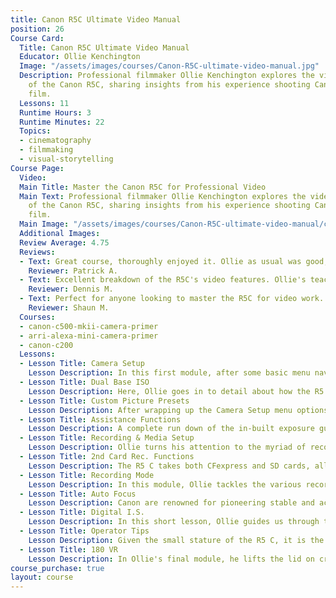 ```yaml
---
title: Canon R5C Ultimate Video Manual
position: 26
Course Card:
  Title: Canon R5C Ultimate Video Manual
  Educator: Ollie Kenchington
  Image: "/assets/images/courses/Canon-R5C-ultimate-video-manual.jpg"
  Description: Professional filmmaker Ollie Kenchington explores the video capabilities
    of the Canon R5C, sharing insights from his experience shooting Canon's launch
    film.
  Lessons: 11
  Runtime Hours: 3
  Runtime Minutes: 22
  Topics:
  - cinematography
  - filmmaking
  - visual-storytelling
Course Page:
  Video: 
  Main Title: Master the Canon R5C for Professional Video
  Main Text: Professional filmmaker Ollie Kenchington explores the video capabilities
    of the Canon R5C, sharing insights from his experience shooting Canon's launch
    film.
  Main Image: "/assets/images/courses/Canon-R5C-ultimate-video-manual/canon-r5c-ultimate-video-manual-main.jpg"
  Additional Images: 
  Review Average: 4.75
  Reviews: 
  - Text: Great course, thoroughly enjoyed it. Ollie as usual was good, looking forward to the other courses he has done. My only wish would be that he does one that shows the editing workflow of the log process and colour grading.
    Reviewer: Patrick A.
  - Text: Excellent breakdown of the R5C's video features. Ollie's teaching style makes complex concepts easy to understand.
    Reviewer: Dennis M.
  - Text: Perfect for anyone looking to master the R5C for video work. The 180 VR section was particularly helpful.
    Reviewer: Shaun M.
  Courses:
  - canon-c500-mkii-camera-primer
  - arri-alexa-mini-camera-primer
  - canon-c200
  Lessons:
  - Lesson Title: Camera Setup
    Lesson Description: In this first module, after some basic menu navigation tips, Ollie moves through the Iris and Shutter options. We are shown the differences between Speed, Angle, Clear Scan and Slow, as well as examples of when each might be called upon.
  - Lesson Title: Dual Base ISO
    Lesson Description: Here, Ollie goes in to detail about how the R5 C's sensor handles noise, as well as the impact custom picture preset changes have on ISO levels and dynamic range handling. Ollie also touches on the importance of good quality ND filtration with third-party glass.
  - Lesson Title: Custom Picture Presets
    Lesson Description: After wrapping up the Camera Setup menu options, Ollie dives headlong in to the Custom Picture menu. Using his trusty Calibrite Video Checker chart, Ollie goes in to detail about the differences between BT.709 Standard, WideDR, CLog3 and how they affect your camera's ability to capture detail in highlights and shadows. He also briefly pulls back the curtain on the full extent of gamma, gamut and colour matrix customisation available to Canon cinema camera users.
  - Lesson Title: Assistance Functions
    Lesson Description: A complete run down of the in-built exposure guides and tools available are covered in this lesson. From False Color and Zebras, to Waveform monitors and Vectorscopes, Ollie is in his element here, as he brings his extensive image evaluation knowledge to bear on the R5 C.
  - Lesson Title: Recording & Media Setup
    Lesson Description: Ollie turns his attention to the myriad of recording options in the camera. From sensor crop modes to resolution, codec, bit rate, chroma subsampling and frame rate options, by the time you finish this lesson, you'll not only know what options are available in this camera, but why you would choose one over another. Ollie also touches on the importance of powering the camera and the relationship between this and your recording options.
  - Lesson Title: 2nd Card Rec. Functions
    Lesson Description: The R5 C takes both CFexpress and SD cards, allowing for multiple recording workflows. From proxy and sub recording, to relay and double slot recording, Ollie covers all bases in this chapter.
  - Lesson Title: Recording Mode
    Lesson Description: In this module, Ollie tackles the various recording modes available. Using examples from his own work, Ollie shows the Slow & Fast Motion modes, as well as the Frame and Interval recording modes.
  - Lesson Title: Auto Focus
    Lesson Description: Canon are renowned for pioneering stable and accurate auto focussing systems in their cinema cameras and the R5 C builds on that legacy with its powerful focussing feature set. As well as showing how to get the best from the camera's auto focus mode, Ollie also shows how to compliment manual focussing with assistive features like the Focus Guide and the 'Only Around Focus Point' mode.
  - Lesson Title: Digital I.S.
    Lesson Description: In this short lesson, Ollie guides us through the different levels of digital image stabilisation available in the R5 C, showing examples of each and when one might be preferred to another.
  - Lesson Title: Operator Tips
    Lesson Description: Given the small stature of the R5 C, it is the perfect camera for rigging up in a multitude of ways. In this lesson, Ollie takes us through some of the most common accessories you might choose to use when rigging this camera up, as well as offering his thoughts on power saving tips with Canon's LP-E6NH batteries.
  - Lesson Title: 180 VR
    Lesson Description: In Ollie's final module, he lifts the lid on creating 180 degree virtual reality videos with the R5 C and Canon's Dual Fisheye Lens. From production tips for shooting the best immersive content possible, to post-production steps needed in Adobe Premiere Pro, Ollie shows the entire workflow from start to finish, using a test shot he captures in his local town.
course_purchase: true
layout: course
---
```


